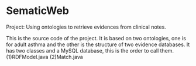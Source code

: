 # SematicWeb
Project: Using ontologies to retrieve evidences from clinical notes.

This is the source code of the project. It is based on two ontologies, one is for adult asthma and the other is the structure of two evidence databases.
It has two classes and a MySQL database, this is the order to call them.
(1)RDFModel.java
(2)Match.java
